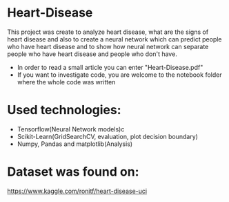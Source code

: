 # Heart-Disease
This project was create to analyze heart disease, what are the signs of heart disease and also to create a neural network which can predict people who have heart disease and to show how neural network can separate people who have heart disease and people who don't have.

- In order to read a small article you can enter "Heart-Disease.pdf"
- If you want to investigate code, you are welcome to the notebook folder where the whole code was written
# Used technologies:

- Tensorflow(Neural Network models)c
- Scikit-Learn(GridSearchCV, evaluation, plot decision boundary)
- Numpy, Pandas and matplotlib(Analysis)

# Dataset was found on:
https://www.kaggle.com/ronitf/heart-disease-uci
